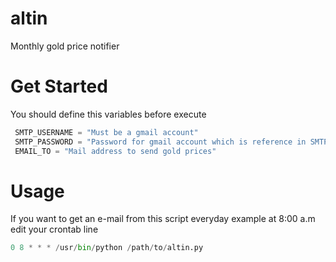 altin
=====

Monthly gold price notifier

Get Started
===========

You should define this variables before execute

```python
 SMTP_USERNAME = "Must be a gmail account"
 SMTP_PASSWORD = "Password for gmail account which is reference in SMTP_USERNAME"
 EMAIL_TO = "Mail address to send gold prices"
```
 
Usage
=====
 
   If you want to get an e-mail from this script everyday example at 8:00 a.m edit your crontab line
   

```python
0 8 * * * /usr/bin/python /path/to/altin.py
```
